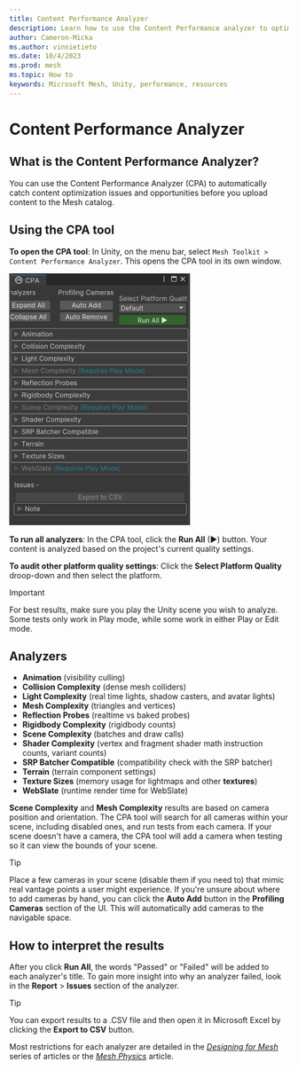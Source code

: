 ```yaml
---
title: Content Performance Analyzer
description: Learn how to use the Content Performance analyzer to optimize your Mesh experience.
author: Cameron-Micka
ms.author: vinnietieto
ms.date: 10/4/2023
ms.prod: mesh
ms.topic: How to
keywords: Microsoft Mesh, Unity, performance, resources
---
```


# Content Performance Analyzer

## What is the Content Performance Analyzer?

You can use the Content Performance Analyzer (CPA) to automatically catch content optimization issues and opportunities before you upload content to the Mesh catalog.

## Using the CPA tool

**To open the CPA tool**:
In Unity, on the menu bar, select `Mesh Toolkit > Content Performance Analyzer`. This opens the CPA tool in its own window. 

![______](../../media/debug-and-optimize/002-cpa-window.png)

**To run all analyzers**: 
In the CPA tool, click the **Run All** (▶) button. Your content is analyzed based on the project's current quality settings.

**To audit other platform quality settings**:
Click the **Select Platform Quality** droop-down and then select the platform.

> [!IMPORTANT]
> For best results, make sure you play the Unity scene you wish to analyze. Some tests only work in Play mode, while some work in either Play or Edit mode.

## Analyzers

- __Animation__ (visibility culling)
- __Collision Complexity__ (dense mesh colliders)
- __Light Complexity__ (real time lights, shadow casters, and avatar lights)
- __Mesh Complexity__ (triangles and vertices)
- __Reflection Probes__ (realtime vs baked probes)
- __Rigidbody Complexity__ (rigidbody counts)
- __Scene Complexity__ (batches and draw calls)
- __Shader Complexity__ (vertex and fragment shader math instruction counts, variant counts)
- __SRP Batcher Compatible__ (compatibility check with the SRP batcher)
- __Terrain__ (terrain component settings)
- __Texture Sizes__ (memory usage for lightmaps and other **textures**)
- __WebSlate__ (runtime render time for WebSlate)

**Scene Complexity** and **Mesh Complexity** results are based on camera position and orientation. The CPA tool will search for all cameras within your scene, including disabled ones, and run tests from each camera. If your scene doesn't have a camera, the CPA tool will add a camera when testing so it can view the bounds of your scene.

> [!TIP]
> Place a few cameras in your scene (disable them if you need to) that mimic real vantage points a user might experience. If you're unsure about where to add cameras by hand, you can click the **Auto Add** button in the **Profiling Cameras** section of the UI. This will automatically add cameras to the navigable space.

## How to interpret the results

After you click **Run All**, the words "Passed" or "Failed" will be added to each analyzer's title. To gain more insight into why an analyzer failed, look in the **Report** > **Issues** section of the analyzer.

> [!TIP] 
You can export results to a .CSV file and then open it in Microsoft Excel by clicking the **Export to CSV** button.

Most restrictions for each analyzer are detailed in the [*Designing for Mesh*](../design/overview.md) series of articles or the [*Mesh Physics*](../enhance-your-environment/physics-interactions.md) article.